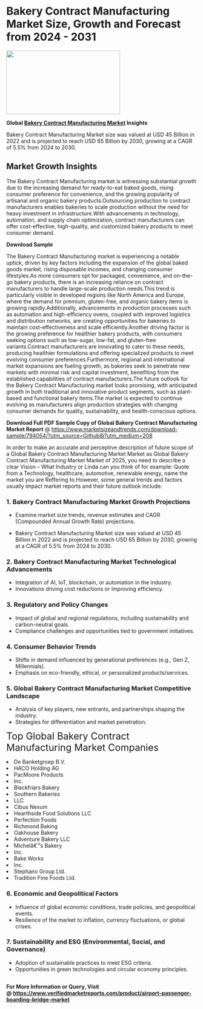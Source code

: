 <H1>Bakery Contract Manufacturing Market Size, Growth and Forecast from 2024 - 2031</H1><img class="aligncenter size-medium wp-image-584254" src="https://thirdeyenews.in/wp-content/uploads/2024/09/Global-Market-Research-300x168.jpeg" alt="" width="300" height="168" /><p><strong>Global&nbsp;<a href="https://www.marketsizeandtrends.com/download-sample/794054/?utm_source=Github8j?utm_medium=208">Bakery Contract Manufacturing Market</a> Insights</strong></p><p>Bakery Contract Manufacturing Market size was valued at USD 45 Billion in 2022 and is projected to reach USD 65 Billion by 2030, growing at a CAGR of 5.5% from 2024 to 2030.</p><p><h2>Market Growth Insights</h2> <p>The Bakery Contract Manufacturing market is witnessing substantial growth due to the increasing demand for ready-to-eat baked goods, rising consumer preference for convenience, and the growing popularity of artisanal and organic bakery products.Outsourcing production to contract manufacturers enables bakeries to scale production without the need for heavy investment in infrastructure.With advancements in technology, automation, and supply chain optimization, contract manufacturers can offer cost-effective, high-quality, and customized bakery products to meet consumer demand.</p> <p><strong>Download Sample</strong></p> <p>The Bakery Contract Manufacturing market is experiencing a notable uptick, driven by key factors including the expansion of the global baked goods market, rising disposable incomes, and changing consumer lifestyles.As more consumers opt for packaged, convenience, and on-the-go bakery products, there is an increasing reliance on contract manufacturers to handle large-scale production needs.This trend is particularly visible in developed regions like North America and Europe, where the demand for premium, gluten-free, and organic bakery items is growing rapidly.Additionally, advancements in production processes such as automation and high-efficiency ovens, coupled with improved logistics and distribution networks, are creating opportunities for bakeries to maintain cost-effectiveness and scale efficiently.Another driving factor is the growing preference for healthier bakery products, with consumers seeking options such as low-sugar, low-fat, and gluten-free variants.Contract manufacturers are innovating to cater to these needs, producing healthier formulations and offering specialized products to meet evolving consumer preferences.Furthermore, regional and international market expansions are fueling growth, as bakeries seek to penetrate new markets with minimal risk and capital investment, benefiting from the established capabilities of contract manufacturers.The future outlook for the Bakery Contract Manufacturing market looks promising, with anticipated growth in both traditional and innovative product segments, such as plant-based and functional bakery items.The market is expected to continue evolving as manufacturers align production strategies with changing consumer demands for quality, sustainability, and health-conscious options.<p><span class=""><strong>Download Full PDF Sample Copy of Global Bakery Contract Manufacturing Market Report</strong> @ <a href="https://www.marketsizeandtrends.com/download-sample/794054/?utm_source=Github8j?utm_medium=208" target="_blank">https://www.marketsizeandtrends.com/download-sample/794054/?utm_source=Github8j?utm_medium=208</a></span></p><p>In order to make an accurate and perceptive description of future scope of a Global&nbsp;Bakery Contract Manufacturing Market Market as Global&nbsp;Bakery Contract Manufacturing Market Market of 2025, you need to describe a clear Vision &ndash; What Industry or Linda can you think of for example: Quote from a Technology, healthcare, automotive, renewable energy, name the market you are Reffering to.However, some general trends and factors usually impact market reports and their future outlook include:</p><h3>1.&nbsp;<strong>Bakery Contract Manufacturing Market Growth Projections</strong></h3><ul><li>Examine market size trends, revenue estimates and CAGR (Compounded Annual Growth Rate) projections.</li><li><p>Bakery Contract Manufacturing Market size was valued at USD 45 Billion in 2022 and is projected to reach USD 65 Billion by 2030, growing at a CAGR of 5.5% from 2024 to 2030.</p></li></ul><h3>2.&nbsp;<strong>Bakery Contract Manufacturing Market Technological Advancements</strong></h3><ul><li>Integration of AI, IoT, blockchain, or automation in the industry.</li><li>Innovations driving cost reductions or improving efficiency.</li></ul><h3>3.&nbsp;<strong>Regulatory and Policy Changes</strong></h3><ul><li>Impact of global and regional regulations, including sustainability and carbon-neutral goals.</li><li>Compliance challenges and opportunities tied to government initiatives.</li></ul><h3>4.&nbsp;<strong>Consumer Behavior Trends</strong></h3><ul><li>Shifts in demand influenced by generational preferences (e.g., Gen Z, Millennials).</li><li>Emphasis on eco-friendly, ethical, or personalized products/services.</li></ul><h3>5.&nbsp;<strong>Global Bakery Contract Manufacturing Market Competitive Landscape</strong></h3><ul><li>Analysis of key players, new entrants, and partnerships shaping the industry.</li><li>Strategies for differentiation and market penetration.</li></ul><p data-pm-slice="1 1 []"><span style="color: inherit; font-family: inherit; font-size: 25px;">Top Global Bakery Contract Manufacturing Market Companies</span></p><div class="" data-test-id=""><p><li>De Banketgroep B.V.</li><li> HACO Holding AG</li><li> PacMoore Products</li><li> Inc.</li><li> Blackfriars Bakery</li><li> Southern Bakeries</li><li> LLC</li><li> Cibus Nexum</li><li> Hearthside Food Solutions LLC</li><li> Perfection Foods</li><li> Richmond Baking</li><li> Oakhouse Bakery</li><li> Adventure Bakery LLC</li><li> Michelâ€™s Bakery</li><li> Inc.</li><li> Bake Works</li><li> Inc.</li><li> Stephano Group Ltd.</li><li> Tradition Fine Foods Ltd.</li></p></div><h3>6.&nbsp;<strong>Economic and Geopolitical Factors</strong></h3><ul><li>Influence of global economic conditions, trade policies, and geopolitical events.</li><li>Resilience of the market to inflation, currency fluctuations, or global crises.</li></ul><h3>7.&nbsp;<strong>Sustainability and ESG (Environmental, Social, and Governance)</strong></h3><ul><li>Adoption of sustainable practices to meet ESG criteria.</li><li>Opportunities in green technologies and circular economy principles.</li></ul><h2><strong style="font-size: 14px;">For More Information or Query, Visit @&nbsp;</strong><a style="background-color: #ffffff; font-size: 14px;" href="https://www.marketsizeandtrends.com/report/bakery-contract-manufacturing-market/" target="_blank">https://www.verifiedmarketreports.com/product/airport-passenger-boarding-bridge-market</a></h2>